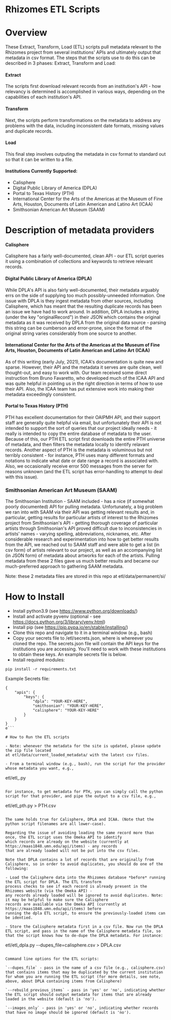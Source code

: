# Rhizomes ETL Scripts 

# Overview 

These Extract, Transform, Load (ETL) scripts pull metadata relevant to the Rhizomes project
from several institutions' APIs and ultimately output that metadata in csv format.
The steps that the scripts use to do this can be described in 3 phases: Extract, Transform and Load:

#### Extract
The scripts first download relevant records from an institution's API - how relevancy is
determined is accomplished in various ways, depending on the capabilities of each institution's API.

#### Transform
Next, the scripts perform transformations on the metadata to address any problems with the
data, including inconsistent date formats, missing values and duplicate records.

#### Load
This final step involves outputing the metadata in csv format to standard out so that it can be written to
a file.

#### Institutions Currently Supported:

- Calisphere
- Digital Public Library of America (DPLA)
- Portal to Texas History (PTH)
- International Center for the Arts of the Americas at the Museum of Fine Arts, Houston, Documents of Latin American and Latino Art (ICAA)
- Smithsonian American Art Museum (SAAM)


# Description of metadata providers

#### Calisphere

Calisphere has a fairly well-documented, clean API - our ETL script queries it using a combination of collections and keywords to retrieve
relevant records.

#### Digital Public Library of America (DPLA)

While DPLA's API is also fairly well-documented, their metadata arguably errs on the side of supplying too much possibly-unneeded information.
One issue with DPLA is they ingest metadata from other sources, including Calisphere, which has meant that the resulting duplicate records
has been an issue we have had to work around. In addition, DPLA includes a string (under the key "originalRecord") in their JSON which contains
the original metadata as it was received by DPLA from the original data source - parsing this string can be cumberson and error-prone, since the 
format of the original string varies considerably from one source to another.

#### International Center for the Arts of the Americas at the Museum of Fine Arts, Houston, Documents of Latin American and Latino Art (ICAA)

As of this writing (early July, 2021), ICAA's documentation is quite new and sparse. However, their API and the metadata it serves
are quite clean, well thought-out, and easy to work with. Our team received some direct instruction from Bruno Favaretto, who developed
much of the ICAA API and was quite helpful in pointing us in the right direction in terms of how to use their API. Also, the ICAA team
has put extensive work into making their metadata exceedingly consistent.

#### Portal to Texas History (PTH)

PTH has excellent documentation for their OAIPMH API, and their support staff are generally quite helpful via email, but unfortunately
their API is not intended to support the sort of queries that our project ideally needs - it really is intended to copy the entire
database of metadata to the user. Because of this, our PTH ETL script first downloads the entire PTH universe of metadata, and then
filters the metadata locally to identify relavant records. Another aspect of PTH is the metadata is voluminous but not terribly consistent -
for instance, PTH uses many different formats and notations to indicate what date or date range a record is associated with. Also, we
occasionally receive error 500 messages from the server for reasons unknown (and the ETL script has error-handling to attempt to deal with this issue).

### Smithsonian American Art Museum (SAAM)

The Smithsonian Institution - SAAM included - has a nice (if somewhat poorly documented) API for pulling metadata. Unfortunately, a big
problem we ran into with SAAM via their API was getting relevant results and, in particular, getting results for particular artists of
interest to the Rhizomes project from Smithsonian's API - getting thorough coverage of particular artists through Smithsonian's API proved
difficult due to inconsistencies in artists' names - varying spelling, abbreviations, nicknames, etc.  After considerable research and
experimentation into how to get better results from the API, we reached out to SAAM staff and were able to get a list (in csv form) of
artists relevant to our project, as well as an accompanying list (in JSON form) of metadata about artworks for each of the artists. Pulling
metadata from these 2 files gave us much better results and became our much-preferred approach to gathering SAAM metadata.

Note: these 2 metadata files are stored in this repo at etl/data/permanent/si/


# How to Install

- Install python3.9 (see https://www.python.org/downloads/)
- Install and activate pyvenv (optional - see https://docs.python.org/3/library/venv.html)
- Install pip (see https://pip.pypa.io/en/stable/installing/)
- Clone this repo and navigate to it in a terminal window (e.g., bash)
- Copy your secrets file to <ROOT>/etl/secrets.json, where <ROOT> is whereever you cloned the repo. The secrets.json file will contain the API keys for the institutions you are accessing. You'll need to work with these institutions to obtain these keys. An example secrets file is below.
- Install required modules:

```
pip install -r requirements.txt
```

Example Secrets file:
  ```
  {
    "apis": {
        "keys": {
            "dpla": "YOUR-KEY-HERE",
            "smithsonian": "YOUR-KEY-HERE",
            "calisphere": "YOUR-KEY-HERE"
        }
    }
}
  e```
  
# How to Run the ETL scripts

- Note: whenever the metadata for the site is updated, please update the zip file located
at etl/data/current_loaded_metadata/ with the latest csv files.

- From a terminal window (e.g., bash), run the script for the provider whose metadata you want, e.g., 

```
etl/etl_<data provider>.py
```

For instance, to get metadata for PTH, you can simply call the python script for that provider, and pipe the output to a csv file, e.g.,

```
etl/etl_pth.py > PTH.csv
```

The same holds true for Calisphere, DPLA and ICAA. (Note that the python script filenames are all lower-case).

Regarding the issue of avoiding loading the same record more than once, the ETL script uses the Omeka API to identify
which records are already on the website (currently at https://maas1848.umn.edu/api/items) - any records
that are already loaded will not be put into the csv files.

Note that DPLA contains a lot of records that are originally from Calisphere, so in order to avoid duplicates, you should do one of the following:

- Load the Calisphere data into the Rhizomes database *before* running the ETL script for DPLA. The ETL transform
process checks to see if each record is already present in the Rhizomes website (via the Omeka API) -
any records already loaded will be ignored to avoid duplicates. Note: it may be helpful to make sure the Calisphere
records are available via the Omeka API (currently at https://maas1848.umn.edu/api/items) before
running the dpla ETL script, to ensure the previously-loaded items can be identied.

- Store the Calisphere metadata first in a csv file. Now run the DPLA ETL script, and pass in the name of the Calisphere metadata file, so that the script knows how to de-dupe the DPLA metadata. For instance:

```
etl/etl_dpla.py --dupes_file=calisphere.csv > DPLA.csv
```

Command line options for the ETL scripts:

`--dupes_file` - pass in the name of a csv file (e.g., calisphere.csv) that contains items that may be duplicated by the current institution for whom you are running the ETL script (for more details, see note, above, about DPLA containing items from Calisphere)

`--rebuild_previous_items` - pass in 'yes' or 'no', indicating whether the ETL script should output metadata for items that are already loaded in the website (default is 'no').

`--images_only` - pass in 'yes' or 'no', indicating whether records that have no image should be ignored (default is 'no').
